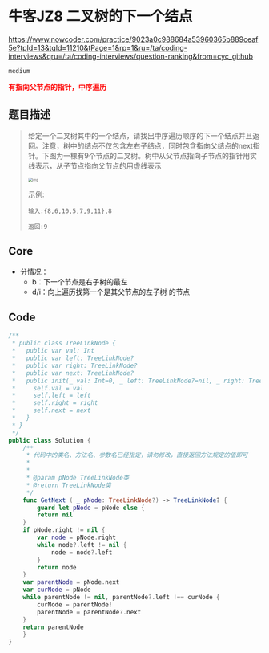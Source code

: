 # 牛客JZ8 二叉树的下一个结点

https://www.nowcoder.com/practice/9023a0c988684a53960365b889ceaf5e?tpId=13&tqId=11210&tPage=1&rp=1&ru=/ta/coding-interviews&qru=/ta/coding-interviews/question-ranking&from=cyc_github

`medium`

**<font color=red>有指向父节点的指针，中序遍历</font>**

## 题目描述

> 给定一个二叉树其中的一个结点，请找出中序遍历顺序的下一个结点并且返回。注意，树中的结点不仅包含左右子结点，同时包含指向父结点的next指针。下图为一棵有9个节点的二叉树。树中从父节点指向子节点的指针用实线表示，从子节点指向父节点的用虚线表示
>
> <img src="https://uploadfiles.nowcoder.com/images/20210616/557336_1623844408327/D03B8D5BB902D4516BB92CB216E58EC4" alt="img" style="zoom: 50%;" />
>
> 示例:
>
> ```
> 输入:{8,6,10,5,7,9,11},8
> 
> 返回:9
> ```

## Core

- 分情况：
  - b：下一个节点是右子树的最左
  - d/i：向上遍历找第一个是其父节点的左子树 的节点



## Code

```swift
/**
 * public class TreeLinkNode {
 *   public var val: Int
 *   public var left: TreeLinkNode?
 *   public var right: TreeLinkNode?
 *   public var next: TreeLinkNode?
 *   public init(_ val: Int=0, _ left: TreeLinkNode?=nil, _ right: TreeLinkNode?=nil, _ next: TreeLinkNode?=nil) {
 *     self.val = val
 *     self.left = left
 *     self.right = right
 *     self.next = next
 *   }
 * }
 */
public class Solution {
    /**
     * 代码中的类名、方法名、参数名已经指定，请勿修改，直接返回方法规定的值即可
     *
     * 
     * @param pNode TreeLinkNode类 
     * @return TreeLinkNode类
     */
    func GetNext ( _ pNode: TreeLinkNode?) -> TreeLinkNode? {
        guard let pNode = pNode else {
        return nil
    }
    if pNode.right != nil {
        var node = pNode.right
        while node?.left != nil {
            node = node?.left
        }
        return node
    }
    var parentNode = pNode.next
    var curNode = pNode
    while parentNode != nil, parentNode?.left !== curNode {
        curNode = parentNode!
        parentNode = parentNode?.next
    }
    return parentNode
    }
}
```


